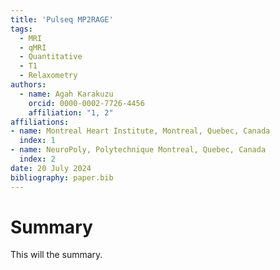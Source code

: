 ```yaml
---
title: 'Pulseq MP2RAGE'
tags:
  - MRI
  - qMRI
  - Quantitative
  - T1
  - Relaxometry
authors:
  - name: Agah Karakuzu
    orcid: 0000-0002-7726-4456
    affiliation: "1, 2"
affiliations:
- name: Montreal Heart Institute, Montreal, Quebec, Canada
  index: 1
- name: NeuroPoly, Polytechnique Montreal, Quebec, Canada
  index: 2
date: 20 July 2024
bibliography: paper.bib
---
```


# Summary

This will the summary.